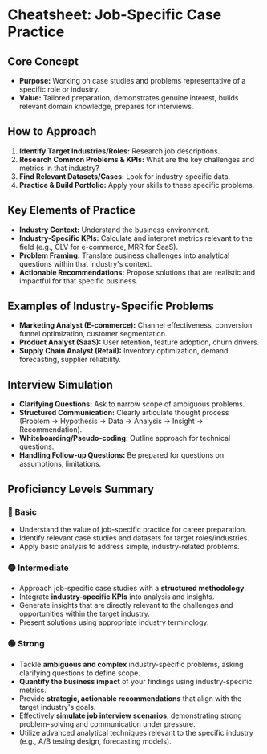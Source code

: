# Cheatsheet: Job-Specific Case Practice

## Core Concept
*   **Purpose:** Working on case studies and problems representative of a specific role or industry.
*   **Value:** Tailored preparation, demonstrates genuine interest, builds relevant domain knowledge, prepares for interviews.

## How to Approach
1.  **Identify Target Industries/Roles:** Research job descriptions.
2.  **Research Common Problems & KPIs:** What are the key challenges and metrics in that industry?
3.  **Find Relevant Datasets/Cases:** Look for industry-specific data.
4.  **Practice & Build Portfolio:** Apply your skills to these specific problems.

## Key Elements of Practice
*   **Industry Context:** Understand the business environment.
*   **Industry-Specific KPIs:** Calculate and interpret metrics relevant to the field (e.g., CLV for e-commerce, MRR for SaaS).
*   **Problem Framing:** Translate business challenges into analytical questions within that industry's context.
*   **Actionable Recommendations:** Propose solutions that are realistic and impactful for that specific business.

## Examples of Industry-Specific Problems
*   **Marketing Analyst (E-commerce):** Channel effectiveness, conversion funnel optimization, customer segmentation.
*   **Product Analyst (SaaS):** User retention, feature adoption, churn drivers.
*   **Supply Chain Analyst (Retail):** Inventory optimization, demand forecasting, supplier reliability.

## Interview Simulation
*   **Clarifying Questions:** Ask to narrow scope of ambiguous problems.
*   **Structured Communication:** Clearly articulate thought process (Problem -> Hypothesis -> Data -> Analysis -> Insight -> Recommendation).
*   **Whiteboarding/Pseudo-coding:** Outline approach for technical questions.
*   **Handling Follow-up Questions:** Be prepared for questions on assumptions, limitations.

## Proficiency Levels Summary

### 🔵 Basic
*   Understand the value of job-specific practice for career preparation.
*   Identify relevant case studies and datasets for target roles/industries.
*   Apply basic analysis to address simple, industry-related problems.

### 🟡 Intermediate
*   Approach job-specific case studies with a **structured methodology**.
*   Integrate **industry-specific KPIs** into analysis and insights.
*   Generate insights that are directly relevant to the challenges and opportunities within the target industry.
*   Present solutions using appropriate industry terminology.

### 🟢 Strong
*   Tackle **ambiguous and complex** industry-specific problems, asking clarifying questions to define scope.
*   **Quantify the business impact** of your findings using industry-specific metrics.
*   Provide **strategic, actionable recommendations** that align with the target industry's goals.
*   Effectively **simulate job interview scenarios**, demonstrating strong problem-solving and communication under pressure.
*   Utilize advanced analytical techniques relevant to the specific industry (e.g., A/B testing design, forecasting models).
